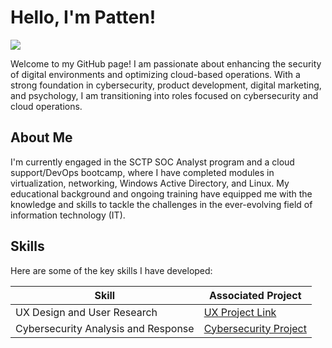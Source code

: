 # Hello, I'm Patten!
<a href="https://linkedin.com/in/yourlinkedinprofile"><img src="https://img.shields.io/badge/-LinkedIn-0072b1?&style=for-the-badge&logo=linkedin&logoColor=white" /></a>

Welcome to my GitHub page! I am passionate about enhancing the security of digital environments and optimizing cloud-based operations. With a strong foundation in cybersecurity, product development, digital marketing, and psychology, I am transitioning into roles focused on cybersecurity and cloud operations.

## About Me

I'm currently engaged in the SCTP SOC Analyst program and a cloud support/DevOps bootcamp, where I have completed modules in virtualization, networking, Windows Active Directory, and Linux. My educational background and ongoing training have equipped me with the knowledge and skills to tackle the challenges in the ever-evolving field of information technology (IT).

## Skills

Here are some of the key skills I have developed:

| Skill                                  | Associated Project |
|----------------------------------------|-------------------|
| UX Design and User Research            | [UX Project Link](https://www.figma.com/file/L2eyh5ybQi7SldJ7eMEnWv/DigiPayee?type=design&mode=design) |
| Cybersecurity Analysis and Response    | [Cybersecurity Project](https://docs.google.com/document/d/18TCZShOBXDcGyzsrL-c6sLYYv-rE0rO-NSuxgb5FfAU/edit#heading=h.gjdgxs) |
